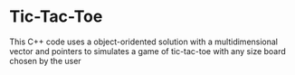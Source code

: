 # Tic-Tac-Toe
This C++ code uses a object-oridented solution with a multidimensional vector and pointers to simulates a game of tic-tac-toe with any size board chosen by the user
